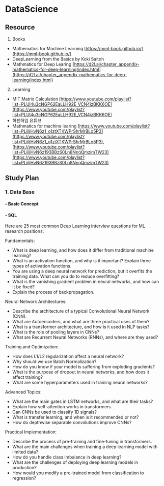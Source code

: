 # DataScience

## Resource

1. Books
- Mathematics for Machine Learning [https://mml-book.github.io/](https://mml-book.github.io/)
- DeepLearning from the Basics by Koki Saitoh
- Mathmatics for Deep Learing [https://d2l.ai/chapter_appendix-mathematics-for-deep-learning/index.html](https://d2l.ai/chapter_appendix-mathematics-for-deep-learning/index.html)
2. Learning
- MIT Matrix Calculation [https://www.youtube.com/playlist?list=PLUl4u3cNGP62EaLLH92E_VCN4izBKK6OE](https://www.youtube.com/playlist?list=PLUl4u3cNGP62EaLLH92E_VCN4izBKK6OE)
- 혁팬하임 유튜브
- Mathmatics for machine learing [https://www.youtube.com/playlist?list=PLiiljHvN6z1_o1ztXTKWPrShrMrBLo5P3](https://www.youtube.com/playlist?list=PLiiljHvN6z1_o1ztXTKWPrShrMrBLo5P3), [https://www.youtube.com/playlist?list=PLiiljHvN6z193BBzS0Ln8NnqQmzimTW23](https://www.youtube.com/playlist?list=PLiiljHvN6z193BBzS0Ln8NnqQmzimTW23)

## Study Plan

### 1. Data Base
#### - Basic Concept
#### - SQL

Here are 25 most common Deep Learning interview questions for ML research positions:

Fundamentals:
- What is deep learning, and how does it differ from traditional machine learning?
- What is an activation function, and why is it important? Explain three types of activation functions.
- You are using a deep neural network for prediction, but it overfits the training data. What can you do to reduce overfitting?
- What is the vanishing gradient problem in neural networks, and how can it be fixed?
- Explain the process of backpropagation.

Neural Network Architectures:
- Describe the architecture of a typical Convolutional Neural Network (CNN).
- What are Autoencoders, and what are three practical uses of them?
- What is a transformer architecture, and how is it used in NLP tasks?
- What is the role of pooling layers in CNNs?
- What are Recurrent Neural Networks (RNNs), and where are they used?

Training and Optimization:
- How does L1/L2 regularization affect a neural network?
- Why should we use Batch Normalization?
- How do you know if your model is suffering from exploding gradients?
- What is the purpose of dropout in neural networks, and how does it affect training?
- What are some hyperparameters used in training neural networks?

Advanced Topics:
- What are the main gates in LSTM networks, and what are their tasks?
- Explain how self-attention works in transformers.
- Can CNNs be used to classify 1D signals?
- What is transfer learning, and when is it recommended or not?
- How do depthwise separable convolutions improve CNNs?

Practical Implementation:
- Describe the process of pre-training and fine-tuning in transformers.
- What are the main challenges when training a deep learning model with limited data?
- How do you handle class imbalance in deep learning?
- What are the challenges of deploying deep learning models in production?
- How would you modify a pre-trained model from classification to regression?
